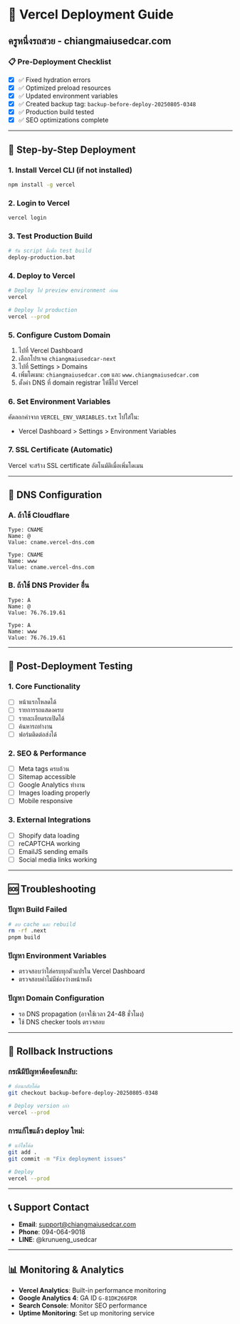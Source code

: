 # 🚀 Vercel Deployment Guide

## ครูหนึ่งรถสวย - chiangmaiusedcar.com

### 📋 Pre-Deployment Checklist

- [x] ✅ Fixed hydration errors
- [x] ✅ Optimized preload resources
- [x] ✅ Updated environment variables
- [x] ✅ Created backup tag: `backup-before-deploy-20250805-0348`
- [x] ✅ Production build tested
- [x] ✅ SEO optimizations complete

---

## 🔄 Step-by-Step Deployment

### 1. Install Vercel CLI (if not installed)

```bash
npm install -g vercel
```

### 2. Login to Vercel

```bash
vercel login
```

### 3. Test Production Build

```bash
# รัน script นี้เพื่อ test build
deploy-production.bat
```

### 4. Deploy to Vercel

```bash
# Deploy ไป preview environment ก่อน
vercel

# Deploy ไป production
vercel --prod
```

### 5. Configure Custom Domain

1. ไปที่ Vercel Dashboard
2. เลือกโปรเจค `chiangmaiusedcar-next`
3. ไปที่ Settings > Domains
4. เพิ่มโดเมน: `chiangmaiusedcar.com` และ `www.chiangmaiusedcar.com`
5. ตั้งค่า DNS ที่ domain registrar ให้ชี้ไป Vercel

### 6. Set Environment Variables

คัดลอกค่าจาก `VERCEL_ENV_VARIABLES.txt` ไปใส่ใน:

- Vercel Dashboard > Settings > Environment Variables

### 7. SSL Certificate (Automatic)

Vercel จะสร้าง SSL certificate อัตโนมัติเมื่อเพิ่มโดเมน

---

## 🔧 DNS Configuration

### A. ถ้าใช้ Cloudflare

```
Type: CNAME
Name: @
Value: cname.vercel-dns.com

Type: CNAME
Name: www
Value: cname.vercel-dns.com
```

### B. ถ้าใช้ DNS Provider อื่น

```
Type: A
Name: @
Value: 76.76.19.61

Type: A
Name: www
Value: 76.76.19.61
```

---

## 🧪 Post-Deployment Testing

### 1. Core Functionality

- [ ] หน้าแรกโหลดได้
- [ ] รายการรถแสดงครบ
- [ ] รายละเอียดรถเปิดได้
- [ ] ค้นหารถทำงาน
- [ ] ฟอร์มติดต่อส่งได้

### 2. SEO & Performance

- [ ] Meta tags ครบถ้วน
- [ ] Sitemap accessible
- [ ] Google Analytics ทำงาน
- [ ] Images loading properly
- [ ] Mobile responsive

### 3. External Integrations

- [ ] Shopify data loading
- [ ] reCAPTCHA working
- [ ] EmailJS sending emails
- [ ] Social media links working

---

## 🆘 Troubleshooting

### ปัญหา Build Failed

```bash
# ลบ cache และ rebuild
rm -rf .next
pnpm build
```

### ปัญหา Environment Variables

- ตรวจสอบว่าใส่ครบทุกตัวแปรใน Vercel Dashboard
- ตรวจสอบค่าไม่มีช่องว่างหน้าหลัง

### ปัญหา Domain Configuration

- รอ DNS propagation (อาจใช้เวลา 24-48 ชั่วโมง)
- ใช้ DNS checker tools ตรวจสอบ

---

## 🔄 Rollback Instructions

### กรณีมีปัญหาต้องย้อนกลับ:

```bash
# ย้อนกลับโค้ด
git checkout backup-before-deploy-20250805-0348

# Deploy version เก่า
vercel --prod
```

### การแก้ไขแล้ว deploy ใหม่:

```bash
# แก้ไขโค้ด
git add .
git commit -m "Fix deployment issues"

# Deploy
vercel --prod
```

---

## 📞 Support Contact

- **Email**: support@chiangmaiusedcar.com
- **Phone**: 094-064-9018
- **LINE**: @krunueng_usedcar

---

## 📊 Monitoring & Analytics

- **Vercel Analytics**: Built-in performance monitoring
- **Google Analytics 4**: GA ID `G-81DK266FDR`
- **Search Console**: Monitor SEO performance
- **Uptime Monitoring**: Set up monitoring service
